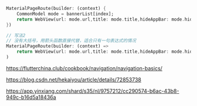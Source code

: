 ```dart
MaterialPageRoute(builder: (context) {
    CommonModel mode = bannerList[index];
    return WebView(url: mode.url,title: mode.title,hideAppBar: mode.hideAppBar,);
})

// 写法2
// 没有大括号，用箭头函数直接代替，适合只有一句表达式的情况
MaterialPageRoute(builder: (context) => 
    return WebView(url: mode.url,title: mode.title,hideAppBar: mode.hideAppBar,);
)
```                                        

https://flutterchina.club/cookbook/navigation/navigation-basics/

https://blog.csdn.net/hekaiyou/article/details/72853738

https://app.yinxiang.com/shard/s35/nl/9757212/cc290574-b6ac-43b8-949c-b16d5a18436a